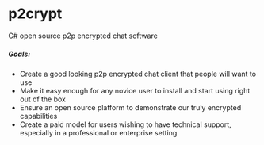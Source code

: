 # p2crypt
C# open source p2p encrypted chat software

##### Goals:

* Create a good looking p2p encrypted chat client that people will want to use
* Make it easy enough for any novice user to install and start using right out of the box
* Ensure an open source platform to demonstrate our truly encrypted capabilities
* Create a paid model for users wishing to have technical support, especially in a professional or enterprise setting
